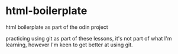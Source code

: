 # html-boilerplate
html boilerplate as part of the odin project

practicing using git as part of these lessons, it's not part of what I'm learning, however I'm keen to get better at using git.
